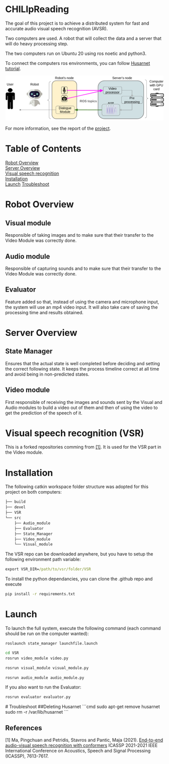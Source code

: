 # CHILIpReading

The goal of this project is to achieve a distributed system for fast and accurate audio visual speech recognition (AVSR).

Two computers are used. A robot that will collect the data and a server that will do heavy processing step.

The two computers run on Ubuntu 20 using ros noetic and python3.

To connect the computers ros environments, you can follow [Husarnet tutorial](https://husarion.com/tutorials/ros-tutorials/5-running-ros-on-multiple-machines/).

![Distibuted Structure Graph](https://raw.githubusercontent.com/CHILIpReading/.github/main/images/distributed_structure.png)

For more information, see the report of the [project](https://github.com/CHILIpReading/.github/blob/main/report/David%20Roch%20Master%20thesis%20Distributed%20system%20for%20fast%20and%0Aaccurate%20visual%20speech%20recognition.pdf).


# Table of Contents  
[Robot Overview](#ro)  
[Server Overview](#so)  
[Visual speech recognition](#vsr)   
[Installation](#installation)   
[Launch](#launch)
[Troubleshoot](#troubleshoot) 

<a name="ro"/> 

# Robot Overview

## Visual module
Responsible of taking images and to make sure that their transfer to the Video Module was correctly done.

## Audio module
Responsible of capturing sounds and to make sure that their transfer to the Video Module was correctly done.

## Evaluator
Feature added so that, instead of using the camera and microphone input, the system will use an mp4 video input. It will also take care of saving the processing time and results obtained.

<a name="so"/>

# Server Overview

## State Manager
Ensures that the actual state is well completed before deciding and setting the correct following state. It keeps the process timeline correct at all time and avoid being in non-predicted states.

## Video module
First responsible of receiving the images and sounds sent by the Visual and Audio modules to build a video out of them and then of using the video to get the prediction of the speech of it.

<a name="vsr"/>

# Visual speech recognition (VSR)
This is a forked repositories comming from [[1]](#1). It is used for the VSR part in the Video module.


<a name="installation"/>

# Installation
The following catkin workspace folder structure was adopted for this project on both computers:

```bash
├── build
├── devel
├── VSR
└── src
    ├── Audio_module
    ├── Evaluator
    ├── State_Manager
    ├── Video_module
    └── Visual_module
```

The VSR repo can be downloaded anywhere, but you have to setup the following environment path variable:
```cmd
export VSR_DIR=/path/to/vsr/folder/VSR
```

To install the python dependancies, you can clone the .github repo and execute
```cmd
pip install -r requirements.txt
```

<a name="launch"/> 

# Launch
To launch the full system, execute the following command (each command should be run on the computer wanted):
```cmd
roslaunch state_manager launchfile.launch
```
```cmd
cd VSR
rosrun video_module video.py 
```
```cmd
rosrun visual_module visual_module.py
```
```cmd
rosrun audio_module audio_module.py 
```

If you also want to run the Evaluator:
```cmd
rosrun evaluator evaluator.py 
```

<a name="troubleshoot"/> 
# Troubleshoot
##Deleting Husarnet
```cmd
sudo apt-get remove husarnet
sudo rm -r /var/lib/husarnet
```

## References
<a id="1">[1]</a> 
Ma, Pingchuan and Petridis, Stavros and Pantic, Maja (2021). 
[End-to-end audio-visual speech recognition with conformers](https://github.com/mpc001/Visual_Speech_Recognition_for_Multiple_Languages)
ICASSP 2021-2021 IEEE International Conference on Acoustics, Speech and Signal Processing (ICASSP), 7613-7617.
